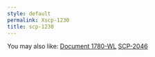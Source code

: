```yaml
---
style: default
permalink: Xscp-1230
title: scp-1230
---
```

You may also like:
[Document 1780-WL](http://scp-wiki.net/document-1780-wl)
[SCP-2046](http://scp-wiki.net/scp-2046)